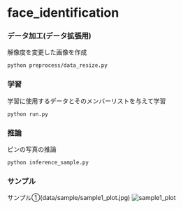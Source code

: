 # face_identification
### データ加工(データ拡張用)
解像度を変更した画像を作成
```
python preprocess/data_resize.py
```
### 学習
学習に使用するデータとそのメンバーリストを与えて学習
```
python run.py
```
### 推論
ピンの写真の推論
```
python inference_sample.py
```
### サンプル
サンプル①(data/sample/sample1_plot.jpg)
![sample1_plot](https://github.com/user-attachments/assets/e11dace5-19f0-471d-941d-145cc861c1e2)